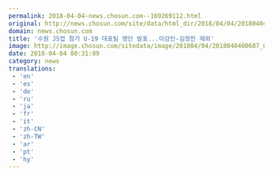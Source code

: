```yaml
---
permalink: 2018-04-04-news.chosun.com--169269112.html
original: http://news.chosun.com/site/data/html_dir/2018/04/04/2018040400709.html
domain: news.chosun.com
title: '수원 JS컵 참가 U-19 대표팀 명단 발표...이강인-김정민 제외'
image: http://image.chosun.com/sitedata/image/201804/04/2018040400687_0.jpg
date: 2018-04-04 00:31:09
category: news
translations: 
 - 'en'
 - 'es'
 - 'de'
 - 'ru'
 - 'ja'
 - 'fr'
 - 'it'
 - 'zh-CN'
 - 'zh-TW'
 - 'ar'
 - 'pt'
 - 'hy'
---
```


